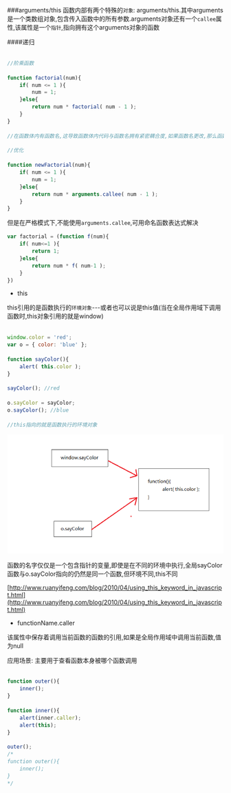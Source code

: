 ###arguments/this
函数内部有两个特殊的`对象`: arguments/this.其中arguments是一个类数组对象,包含传入函数中的所有参数.arguments对象还有一个`callee`属性,该属性是一个`指针`,指向拥有这个arguments对象的函数

####递归
```javascript

//阶乘函数

function factorial(num){
    if( num <= 1 ){
        num = 1;
    }else{
        return num * factorial( num - 1 );
    }
}

//在函数体内有函数名,这导致函数体内代码与函数名拥有紧密耦合度,如果函数名更改,那么函数体内代码也要更改,否则不能顺利执行函数

//优化

function newFactorial(num){
    if( num <= 1 ){
        num = 1;
    }else{
        return num * arguments.callee( num - 1 );
    }
}

```

但是在严格模式下,不能使用`arguments.callee`,可用命名函数表达式解决
```javascript
var factorial = (function f(num){
    if( num<=1 ){
        return 1;
    }else{
        return num * f( num-1 );
    }
})
```

- this

this引用的是函数执行的`环境对象`---或者也可以说是this值(当在全局作用域下调用函数时,this对象引用的就是window)

```javascript

window.color = 'red';
var o = { color: 'blue' };

function sayColor(){
    alert( this.color );
}

sayColor(); //red

o.sayColor = sayColor;
o.sayColor(); //blue

//this指向的就是函数执行的环境对象

```

![this](this.png)

函数的名字仅仅是一个包含指针的变量,即使是在不同的环境中执行,全局sayColor函数与o.sayColor指向的仍然是同一个函数,但环境不同,this不同

[http://www.ruanyifeng.com/blog/2010/04/using_this_keyword_in_javascript.html](http://www.ruanyifeng.com/blog/2010/04/using_this_keyword_in_javascript.html)

- functionName.caller

该属性中保存着调用当前函数的函数的引用,如果是全局作用域中调用当前函数,值为null

应用场景: 主要用于查看函数本身被哪个函数调用

```javascript

function outer(){
    inner();
}

function inner(){
    alert(inner.caller);
    alert(this);
}

outer();
/*
function outer(){
    inner();
}
*/

```


